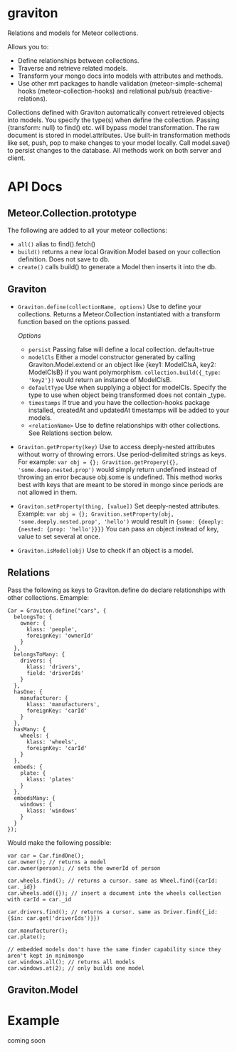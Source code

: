 graviton
========

Relations and models for Meteor collections.

Allows you to:

* Define relationships between collections.
* Traverse and retrieve related models.
* Transform your mongo docs into models with attributes and methods.
* Use other mrt packages to handle validation (meteor-simple-schema) hooks (meteor-collection-hooks) and relational pub/sub (reactive-relations).
 
Collections defined with Graviton automatically convert retreieved objects into models. You specify the type(s) when define the collection. Passing {transform: null} to find() etc. will bypass model transformation. The raw document is stored in model.attributes. Use built-in transformation methods like set, push, pop to make changes to your model locally. Call model.save() to persist changes to the database. All methods work on both server and client.

# API Docs

## Meteor.Collection.prototype
The following are added to all your meteor collections:
* `all()` alias to find().fetch()
* `build()` returns a new local Gravition.Model based on your collection definition. Does not save to db.
* `create()` calls build() to generate a Model then inserts it into the db.

## Graviton
* `Graviton.define(collectionName, options)` Use to define your collections. Returns a Meteor.Collection instantiated with a transform function based on the options passed.

  *Options*
    * `persist` Passing false will define a local collection. default=true
    * `modelCls` Either a model constructor generated by calling Graviton.Model.extend or an object like {key1: ModelClsA, key2: ModelClsB} if you want polymorphism. `collection.build({_type: 'key2'})` would return an instance of ModelClsB.
    * `defaultType` Use when supplying a object for modelCls. Specify the type to use when object being transformed does not contain _type.
    * `timestamps` If true and you have the collection-hooks package installed, createdAt and updatedAt timestamps will be added to your models.
    * `<relationName>` Use to define relationships with other collections. See Relations section below.
    

* `Graviton.getProperty(key)` Use to access deeply-nested attributes without worry of throwing errors. Use period-delimited strings as keys. For example: `var obj = {}; Gravition.getPropery({}, 'some.deep.nested.prop')` would simply return undefined instead of throwing an error because obj.some is undefined. This method works best with keys that are meant to be stored in mongo since periods are not allowed in them.
* `Graviton.setProperty(thing, [value])` Set deeply-nested attributes. Example: `var obj = {}; Gravition.setProperty(obj, 'some.deeply.nested.prop', 'hello')` would result in `{some: {deeply: {nested: {prop: 'hello'}}}}` You can pass an object instead of key, value to set several at once.
* `Graviton.isModel(obj)` Use to check if an object is a model.

## Relations
Pass the following as keys to Graviton.define do declare relationships with other collections. Emample: 
```
Car = Graviton.define("cars", {
  belongsTo: {
    owner: {
      klass: 'people',
      foreignKey: 'ownerId'
    }
  },
  belongsToMany: {
    drivers: {
      klass: 'drivers',
      field: 'driverIds'
    }
  },
  hasOne: {
    manufacturer: {
      klass: 'manufacturers',
      foreignKey: 'carId'
    }
  },
  hasMany: {
    wheels: {
      klass: 'wheels',
      foreignKey: 'carId'
    }
  },
  embeds: {
    plate: {
      klass: 'plates'
    }
  },
  embedsMany: {
    windows: {
      klass: 'windows'
    }
  }
});
```
Would make the following possible:
```
var car = Car.findOne();
car.owner(); // returns a model
car.owner(person); // sets the ownerId of person

car.wheels.find(); // returns a cursor. same as Wheel.find({carId: car._id})
car.wheels.add({}); // insert a document into the wheels collection with carId = car._id

car.drivers.find(); // returns a cursor. same as Driver.find({_id: {$in: car.get('driverIds')}})

car.manufacturer();
car.plate();

// embedded models don't have the same finder capability since they aren't kept in minimongo
car.windows.all(); // returns all models
car.windows.at(2); // only builds one model
```

## Graviton.Model

# Example

coming soon



